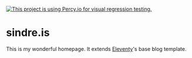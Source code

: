 [![This project is using Percy.io for visual regression testing.](https://percy.io/static/images/percy-badge.svg)](https://percy.io/Avexis/sindre-is)
# sindre.is

This is my wonderful homepage. It extends [Eleventy](https://github.com/11ty/eleventy)'s base blog template.
